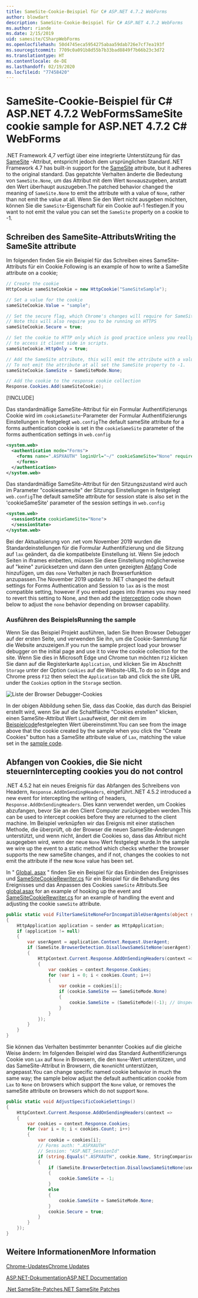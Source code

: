 ```yaml
---
title: SameSite-Cookie-Beispiel für C# ASP.NET 4.7.2 WebForms
author: blowdart
description: SameSite-Cookie-Beispiel für C# ASP.NET 4.7.2 WebForms
ms.author: riande
ms.date: 2/15/2019
uid: samesite/CSharpWebForms
ms.openlocfilehash: 50d4745eca5954275abaa59dab726e7cf7ea193f
ms.sourcegitcommit: 7709c0a091b8d55b7b33bad8849f7b66b23c3d72
ms.translationtype: HT
ms.contentlocale: de-DE
ms.lasthandoff: 02/19/2020
ms.locfileid: "77458420"
---
```

# <a name="samesite-cookie-sample-for-aspnet-472-c-webforms"></a><span data-ttu-id="b3c5a-103">SameSite-Cookie-Beispiel für C# ASP.NET 4.7.2 WebForms</span><span class="sxs-lookup"><span data-stu-id="b3c5a-103">SameSite cookie sample for ASP.NET 4.7.2 C# WebForms</span></span>

<span data-ttu-id="b3c5a-104">.NET Framework 4,7 verfügt über eine integrierte Unterstützung für das [SameSite](https://www.owasp.org/index.php/SameSite) -Attribut, entspricht jedoch dem ursprünglichen Standard.</span><span class="sxs-lookup"><span data-stu-id="b3c5a-104">.NET Framework 4.7 has built-in support for the [SameSite](https://www.owasp.org/index.php/SameSite) attribute, but it adheres to the original standard.</span></span>
<span data-ttu-id="b3c5a-105">Das gepatchte Verhalten änderte die Bedeutung von `SameSite.None`, um das Attribut mit dem Wert `None`auszugeben, anstatt den Wert überhaupt auszugeben.</span><span class="sxs-lookup"><span data-stu-id="b3c5a-105">The patched behavior changed the meaning of `SameSite.None` to emit the attribute with a value of `None`, rather than not emit the value at all.</span></span> <span data-ttu-id="b3c5a-106">Wenn Sie den Wert nicht ausgeben möchten, können Sie die `SameSite`-Eigenschaft für ein Cookie auf-1 festlegen.</span><span class="sxs-lookup"><span data-stu-id="b3c5a-106">If you want to not emit the value you can set the `SameSite` property on a cookie to -1.</span></span>

## <a name="writing-the-samesite-attribute"></a><a name="sampleCode"></a><span data-ttu-id="b3c5a-107">Schreiben des SameSite-Attributs</span><span class="sxs-lookup"><span data-stu-id="b3c5a-107">Writing the SameSite attribute</span></span>

<span data-ttu-id="b3c5a-108">Im folgenden finden Sie ein Beispiel für das Schreiben eines SameSite-Attributs für ein Cookie.</span><span class="sxs-lookup"><span data-stu-id="b3c5a-108">Following is an example of how to write a SameSite attribute on a cookie;</span></span>

```c#
// Create the cookie
HttpCookie sameSiteCookie = new HttpCookie("SameSiteSample");

// Set a value for the cookie
sameSiteCookie.Value = "sample";

// Set the secure flag, which Chrome's changes will require for SameSite none.
// Note this will also require you to be running on HTTPS
sameSiteCookie.Secure = true;

// Set the cookie to HTTP only which is good practice unless you really do need
// to access it client side in scripts.
sameSiteCookie.HttpOnly = true;

// Add the SameSite attribute, this will emit the attribute with a value of none.
// To not emit the attribute at all set the SameSite property to -1.
sameSiteCookie.SameSite = SameSiteMode.None;

// Add the cookie to the response cookie collection
Response.Cookies.Add(sameSiteCookie);
```

[!INCLUDE[](~/includes/MTcomments.md)]

<span data-ttu-id="b3c5a-109">Das standardmäßige SameSite-Attribut für ein Formular Authentifizierungs Cookie wird im `cookieSameSite`-Parameter der Formular Authentifizierungs Einstellungen in festgelegt `web.config`</span><span class="sxs-lookup"><span data-stu-id="b3c5a-109">The default sameSite attribute for a forms authentication cookie is set in the `cookieSameSite` parameter of the forms authentication settings in `web.config`</span></span> 

```xml
<system.web>
  <authentication mode="Forms">
    <forms name=".ASPXAUTH" loginUrl="~/" cookieSameSite="None" requireSSL="true">
    </forms>
  </authentication>
</system.web>
```

<span data-ttu-id="b3c5a-110">Das standardmäßige SameSite-Attribut für den Sitzungszustand wird auch im Parameter "cookiesamesite" der Sitzungs Einstellungen in festgelegt `web.config`</span><span class="sxs-lookup"><span data-stu-id="b3c5a-110">The default sameSite attribute for session state is also set in the 'cookieSameSite' parameter of the session settings in `web.config`</span></span>

```xml
<system.web>
  <sessionState cookieSameSite="None">     
  </sessionState>
</system.web>
```

<span data-ttu-id="b3c5a-111">Bei der Aktualisierung von .net vom November 2019 wurden die Standardeinstellungen für die Formular Authentifizierung und die Sitzung auf `lax` geändert, da die kompatibelste Einstellung ist. Wenn Sie jedoch Seiten in iframes einbetten, müssen Sie diese Einstellung möglicherweise auf "keine" zurücksetzen und dann den unten gezeigten [Abfang](#interception) Code hinzufügen, um das `none` Verhalten je nach Browserfunktion anzupassen.</span><span class="sxs-lookup"><span data-stu-id="b3c5a-111">The November 2019 update to .NET changed the default settings for Forms Authentication and Session to `lax` as is the most compatible setting, however if you embed pages into iframes you may need to revert this setting to None, and then add the [interception](#interception) code shown below to adjust the `none` behavior depending on browser capability.</span></span>

### <a name="running-the-sample"></a><span data-ttu-id="b3c5a-112">Ausführen des Beispiels</span><span class="sxs-lookup"><span data-stu-id="b3c5a-112">Running the sample</span></span>

<span data-ttu-id="b3c5a-113">Wenn Sie das Beispiel Projekt ausführen, laden Sie Ihren Browser Debugger auf der ersten Seite, und verwenden Sie ihn, um die Cookie-Sammlung für die Website anzuzeigen.</span><span class="sxs-lookup"><span data-stu-id="b3c5a-113">If you run the sample project  load your browser debugger on the initial page and use it to view the cookie collection for the site.</span></span>
<span data-ttu-id="b3c5a-114">Wenn Sie dies in Microsoft Edge und Chrome tun möchten `F12` klicken Sie dann auf die Registerkarte `Application`, und klicken Sie im Abschnitt `Storage` unter der Option `Cookies` auf die Website-URL.</span><span class="sxs-lookup"><span data-stu-id="b3c5a-114">To do so in Edge and Chrome press `F12` then select the `Application` tab and click the site URL under the `Cookies` option in the `Storage` section.</span></span>

![Liste der Browser Debugger-Cookies](sample/img/BrowserDebugger.png)

<span data-ttu-id="b3c5a-116">In der obigen Abbildung sehen Sie, dass das Cookie, das durch das Beispiel erstellt wird, wenn Sie auf die Schaltfläche "Cookies erstellen" klicken, einen SameSite-Attribut Wert `Lax`aufweist, der mit dem im [Beispielcode](#sampleCode)festgelegten Wert übereinstimmt.</span><span class="sxs-lookup"><span data-stu-id="b3c5a-116">You can see from the image above that the cookie created by the sample when you click the "Create Cookies" button has a SameSite attribute value of `Lax`, matching the value set in the [sample code](#sampleCode).</span></span>

## <a name="intercepting-cookies-you-do-not-control"></a><a name="interception"></a><span data-ttu-id="b3c5a-117">Abfangen von Cookies, die Sie nicht steuern</span><span class="sxs-lookup"><span data-stu-id="b3c5a-117">Intercepting cookies you do not control</span></span>

<span data-ttu-id="b3c5a-118">.NET 4.5.2 hat ein neues Ereignis für das Abfangen des Schreibens von Headern, `Response.AddOnSendingHeaders`, eingeführt.</span><span class="sxs-lookup"><span data-stu-id="b3c5a-118">.NET 4.5.2 introduced a new event for intercepting the writing of headers, `Response.AddOnSendingHeaders`.</span></span> <span data-ttu-id="b3c5a-119">Dies kann verwendet werden, um Cookies abzufangen, bevor Sie an den Client Computer zurückgegeben werden.</span><span class="sxs-lookup"><span data-stu-id="b3c5a-119">This can be used to intercept cookies before they are returned to the client machine.</span></span> <span data-ttu-id="b3c5a-120">Im Beispiel verknüpfen wir das Ereignis mit einer statischen Methode, die überprüft, ob der Browser die neuen SameSite-Änderungen unterstützt, und wenn nicht, ändert die Cookies so, dass das Attribut nicht ausgegeben wird, wenn der neue `None` Wert festgelegt wurde.</span><span class="sxs-lookup"><span data-stu-id="b3c5a-120">In the sample we wire up the event to a static method which checks whether the browser supports the new sameSite changes, and if not, changes the cookies to not emit the attribute if the new `None` value has been set.</span></span>

<span data-ttu-id="b3c5a-121">In " [Global. asax](https://github.com/blowdart/AspNetSameSiteSamples/blob/master/AspNet472CSharpWebForms/Global.asax.cs) " finden Sie ein Beispiel für das Einbinden des Ereignisses und [SameSiteCookieRewriter.cs](https://github.com/blowdart/AspNetSameSiteSamples/blob/master/AspNet472CSharpWebForms/SameSiteCookieRewriter.cs) für ein Beispiel für die Behandlung des Ereignisses und das Anpassen des Cookies `sameSite` Attributs.</span><span class="sxs-lookup"><span data-stu-id="b3c5a-121">See [global.asax](https://github.com/blowdart/AspNetSameSiteSamples/blob/master/AspNet472CSharpWebForms/Global.asax.cs) for an example of hooking up the event and [SameSiteCookieRewriter.cs](https://github.com/blowdart/AspNetSameSiteSamples/blob/master/AspNet472CSharpWebForms/SameSiteCookieRewriter.cs) for an example of handling the event and adjusting the cookie `sameSite` attribute.</span></span>

```c#
public static void FilterSameSiteNoneForIncompatibleUserAgents(object sender)
{
    HttpApplication application = sender as HttpApplication;
    if (application != null)
    {
        var userAgent = application.Context.Request.UserAgent;
        if (SameSite.BrowserDetection.DisallowsSameSiteNone(userAgent))
        {
            HttpContext.Current.Response.AddOnSendingHeaders(context =>
            {
                var cookies = context.Response.Cookies;
                for (var i = 0; i < cookies.Count; i++)
                {
                    var cookie = cookies[i];
                    if (cookie.SameSite == SameSiteMode.None)
                    {
                        cookie.SameSite = (SameSiteMode)(-1); // Unspecified
                    }
                }
            });
        }
    }
}
```

<span data-ttu-id="b3c5a-122">Sie können das Verhalten bestimmter benannter Cookies auf die gleiche Weise ändern: Im folgenden Beispiel wird das Standard Authentifizierungs Cookie von `Lax` auf `None` in Browsern, die den `None`-Wert unterstützen, und das SameSite-Attribut in Browsern, die `None`nicht unterstützen, angepasst.</span><span class="sxs-lookup"><span data-stu-id="b3c5a-122">You can change specific named cookie behavior in much the same way; the sample below adjust the default authentication cookie from `Lax` to `None` on browsers which support the `None` value, or removes the sameSite attribute on browsers which do not support `None`.</span></span>

```c#
public static void AdjustSpecificCookieSettings()
{
    HttpContext.Current.Response.AddOnSendingHeaders(context =>
    {
        var cookies = context.Response.Cookies;
        for (var i = 0; i < cookies.Count; i++)
        {
            var cookie = cookies[i]; 
            // Forms auth: ".ASPXAUTH"
            // Session: "ASP.NET_SessionId"
            if (string.Equals(".ASPXAUTH", cookie.Name, StringComparison.Ordinal))
            { 
                if (SameSite.BrowserDetection.DisallowsSameSiteNone(userAgent))
                {
                    cookie.SameSite = -1;
                }
                else
                {
                    cookie.SameSite = SameSiteMode.None;
                }
                cookie.Secure = true;
            }
        }
    });
}
```

## <a name="more-information"></a><span data-ttu-id="b3c5a-123">Weitere Informationen</span><span class="sxs-lookup"><span data-stu-id="b3c5a-123">More Information</span></span>

[<span data-ttu-id="b3c5a-124">Chrome-Updates</span><span class="sxs-lookup"><span data-stu-id="b3c5a-124">Chrome Updates</span></span>](https://www.chromium.org/updates/same-site)

[<span data-ttu-id="b3c5a-125">ASP.NET-Dokumentation</span><span class="sxs-lookup"><span data-stu-id="b3c5a-125">ASP.NET Documentation</span></span>](/aspnet/samesite/system-web-samesite)

[<span data-ttu-id="b3c5a-126">.Net SameSite-Patches</span><span class="sxs-lookup"><span data-stu-id="b3c5a-126">.NET SameSite Patches</span></span>](/aspnet/samesite/kbs-samesite)